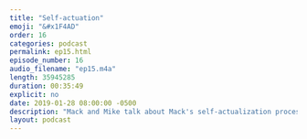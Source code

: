 ```yaml
---
title: "Self-actuation"
emoji: "&#x1F4AD"
order: 16
categories: podcast
permalink: ep15.html
episode_number: 16
audio_filename: "ep15.m4a"
length: 35945285
duration: 00:35:49
explicit: no
date: 2019-01-28 08:00:00 -0500
description: "Mack and Mike talk about Mack's self-actualization process and how they determine if something is meaningful."
layout: podcast
---
```

